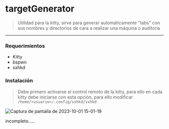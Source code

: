 # targetGenerator
> Utilidad para la kitty, sirve para generar automáticamente "tabs" con sus nombres y directorios de cara a realizar una máquina o auditoría
----

### Requerimientos
- Kitty
- bspwn
- sxhkd

### Instalación
> Debe primero activarse el control remoto de la kitty, para ello en cada kitty debe iniciarse con esta opción, para ello modificar `/home/<usuario>/.config/sxhkd/sxhkd`

![Captura de pantalla de 2023-10-01 15-01-19](https://github.com/SebSecRepos/targetGenerator/assets/130188315/68cdf994-b425-47c3-a38e-88fd6ca23a28)


incompleto.....
